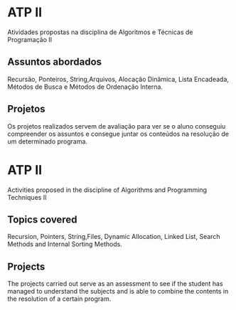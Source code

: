 # ATP II
Atividades propostas na disciplina de Algoritmos e Técnicas de Programação II
## Assuntos abordados
Recursão, Ponteiros, String,Arquivos, Alocação Dinâmica, Lista Encadeada, Métodos de Busca e Métodos de Ordenação Interna.
## Projetos
Os projetos realizados servem de avaliação para ver se o aluno conseguiu compreender os assuntos e consegue juntar os conteúdos na resolução de um determinado programa.
# ATP II
Activities proposed in the discipline of Algorithms and Programming Techniques II
## Topics covered
Recursion, Pointers, String,Files, Dynamic Allocation, Linked List, Search Methods and Internal Sorting Methods.
## Projects
The projects carried out serve as an assessment to see if the student has managed to understand the subjects and is able to combine the contents in the resolution of a certain program.
